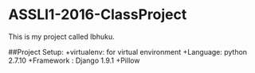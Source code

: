 # ASSLl1-2016-ClassProject

This is my project called Ibhuku.

##Project Setup:
+virtualenv: for virtual environment
+Language: python 2.7.10
+Framework : Django 1.9.1
+Pillow
